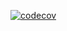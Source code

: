 [![codecov](https://app.codecov.io/gh/bashman1/hellocucumber/branch/main/graph/badge.svg?token=4a5ff34a-38da-492a-acc5-fc885d1e9a55)](https://app.codecov.io/gh/bashman1/hellocucumber)
